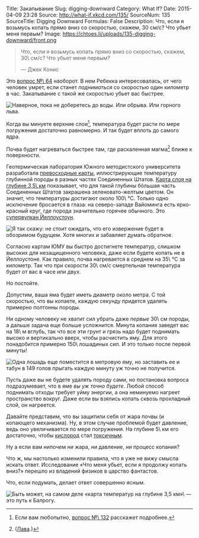 Title: Закапывание
Slug: digging-downward
Category: What If?
Date: 2015-04-09 23:28
Source: http://what-if.xkcd.com/135/
SourceNum: 135
SourceTitle: Digging Downward
Formulas: False
Description: Что, если я возьмусь копать прямо вниз со скоростью, скажем, 30 см/с? Что убьет меня первым?
Image: https://chtoes.li/uploads/135-digging-downward/front.png

> Что, если я возьмусь копать прямо вниз со скоростью, скажем, 30\ см/с? Что убьет меня первым?
>
> — Джек Конис

Это [вопрос №\ 64][1] наоборот. В нем Ребекка интересовалась, от чего человек умрет, если станет *подниматься* со скоростью один километр в час. Закапывание с такой же скоростью убьет вас быстрее.

![](/uploads/135-digging-downward/kill_ru.png "Наверное, пока не доберетесь до воды. Или обрыва. Или горного льва.")

Когда вы минуете верхние слои[^1], температура будет расти по мере погружения достаточно равномерно. И так будет вплоть до самого ядра.

[^1]: Если вам любопытно, [вопрос №\ 132][2] расскажет подробнее.

Почва будет нагреваться быстрее там, где раскаленная магма[^2] ближе к поверхности.

[^2]: ([Лава][3].)

Геотермическая лаборатория Южного методистского университета разработала [превосходные карты][4], иллюстрирующие температуру глубинной породы в разных частях Соединенных Штатов. [Карта слоя на глубине 3,5\ км][5] показывает, что для такой глубины бóльшая часть Соединенных Штатов закрашена зеленовато-желтым цветом. Он значит, что температуры достигают около 100\ °C. Только одно исключение бросается в глаза: на северо-западе Вайоминга есть ярко-красный круг, где порода значительно горячее обычного. Это [супервулкан Йеллоустоун][6].

![](/uploads/135-digging-downward/what_ru.png "Я так скажу: не стоит ожидать, что его извержение будет в обозримом будущем. Хотя многих и забавляет думать обратное.")

Согласно картам ЮМУ вы быстро достигнете температур, слишком высоких для незащищенного человека, даже если будете копать не в Йеллоустоне. Как правило, почва нагревается в среднем на 35\ °C за километр. Так что при скорости 30\ см/с смертельная температура будет от вас в часе или двух.

Но постойте.

Допустим, ваша яма будет иметь диаметр около метра. С той скоростью, что вы копаете, каждую секунду придется удалять примерно полтонны породы.

Ни одному человеку не хватит сил убрать даже *первые* 30\ см породы, а дальше задача еще больше усложнится. Минута копания заведет вас на 18\ м вглубь, так что все эти грунт и грязь надо будет поднимать высоко и вертикально вверх, чтобы расчистить яму. Для этого понадобится примерно 150\ лошадиных сил. И это только после первой минуты!

![](/uploads/135-digging-downward/horse_ru.png "Одна лошадь еще поместится в метровую яму, но заставить ее и табун в 149 голов прыгать каждую минуту уж точно не получится.")

Пусть даже вы не будете удалять породу сами, но постановка вопроса подразумевает, что в яме *вы уж точно будете*. Любой способ поднимать отходы требует уйму энергии, а она неминуемо нагреет пространство вокруг. Даже если вы взялись копать сквозь прохладный слой, он нагреется.

Давайте представим, что вы защитили себя от жара почвы (и копающего механизма). Ну, в этом случае проблемой будет давление, ведь оно увеличивается по мере погружения. На глубине 5\ км его достаточно, чтобы [кислород][7] стал [токсичным][8].

Ну а если вам нипочем *ни* жара, *ни* давление, *ни* процесс копания?

Что ж, мы настолько изменили правила, что я уже не вижу смысла искать ответ. Исследование «Что меня убьет, если я продолжу копать вниз?» перешло из владений физиков в царство фантастов.

Что, если подумать, делает ответ совершенно ясным.

![](/uploads/135-digging-downward/balrog.png "Быть может, на самом деле «карта температур на глубине 3,5 км»\ — это путь к Балрогу.")

[1]: https://chtoes.li/rising-steadily/ "Равномерный подъем | Что если?"

[2]: https://chtoes.li/hotter-than-average/ "Теплее обычного | Что если?"

[3]: http://xkcd.com/1405/ "Meteor (англ.) | xkcd"

[4]: http://www.smu.edu/Dedman/Academics/Programs/GeothermalLab/DataMaps/TemperatureMaps "Карты температур (англ.) | Геотермальная лаборатория SMU"

[5]: http://www.smu.edu/~/media/Site/Dedman/Academics/Programs/Geothermal%20Lab/Graphics/TemperatureMaps/SMU_2011_35kmTemperature.ashx?la=en "Температуры на глубине 3,5 км (англ.) | Геотермальная лаборатория SMU"

[6]: https://ru.wikipedia.org/wiki/Йеллоустонская_кальдера "Йеллоустонская кальдера | Википедия"

[7]: http://barpro.ru/index.php/physiology/toxicity-of-oxygen "Токсичность кислорода | Barpro"

[8]: https://www.youtube.com/watch?v=LOZuxwVk7TU "Britney Spears\ — Toxic (Official Video)"
